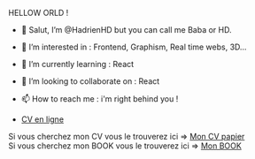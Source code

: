 HELLOW ORLD !

- 👋 Salut, I’m @HadrienHD but you can call me Baba or HD.
- 👀 I’m interested in : Frontend, Graphism, Real time webs, 3D...
- 🌱 I’m currently learning : React
- 💞️ I’m looking to collaborate on : React
- 📫 How to reach me : i'm right behind you !

- [CV en ligne](https://hadrienhd.github.io/HadrienHD/site/index.html)

Si vous cherchez mon CV vous le trouverez ici => [Mon CV papier](https://hadrienhd.github.io/HadrienHD/CV/cv.pdf)</br>
Si vous cherchez mon BOOK vous le trouverez ici => [Mon BOOK](https://hadrienhd.github.io/HadrienHD/CV/Book.pdf)
